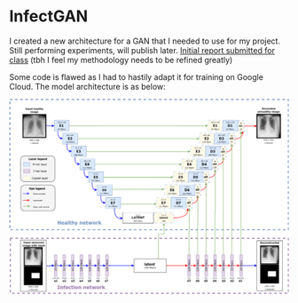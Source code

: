 # InfectGAN

I created a new architecture for a GAN that I needed to use for my project. Still performing experiments, will publish later. [Initial report submitted for class](https://drive.google.com/open?id=1u8-3Nv62lichqqIdiRczyOMRPe_wABm6) (tbh I feel my methodology needs to be refined greatly)

Some code is flawed as I had to hastily adapt it for training on Google Cloud. The model architecture is as below:

![gan](model_architecture.png "Model architecture")

